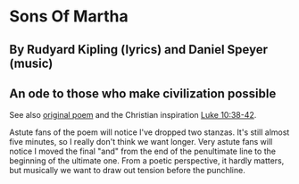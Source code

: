 #  Sons Of Martha
## By Rudyard Kipling (lyrics) and Daniel Speyer (music)
## An ode to those who make civilization possible

See also [original
poem](https://www.kiplingsociety.co.uk/poem/poems_martha.htm) and the
Christian inspiration [Luke
10:38-42](https://www.biblica.com/bible/?osis=niv:Luke%2010:38%E2%80%9342).

Astute fans of the poem will notice I've dropped two stanzas.  It's
still almost five minutes, so I really don't think we want longer.
Very astute fans will notice I moved the final "and" from the end of
the penultimate line to the beginning of the ultimate one.  From a
poetic perspective, it hardly matters, but musically we want to draw
out tension before the punchline.